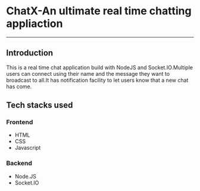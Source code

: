 # ChatX-An ultimate real time chatting appliaction
---
## Introduction

This is a real time chat application build with NodeJS and Socket.IO.Multiple users can connect using their name and the message they want to broadcast to all.It has notification facility to let users know that a new chat has come.

## Tech stacks used
### Frontend
* HTML
* CSS
* Javascript

### Backend
* Node.JS
* Socket.IO
